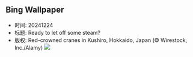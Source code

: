 ## Bing Wallpaper
- 时间: 20241224
- 标题: Ready to let off some steam?
- 版权: Red-crowned cranes in Kushiro, Hokkaido, Japan (© Wirestock, Inc./Alamy)
![](https://cn.bing.com/th?id=OHR.FestivusCranes_EN-US0396321898_UHD.jpg&rf=LaDigue_UHD.jpg&pid=hp&w=3840&h=2160&rs=1&c=4)
